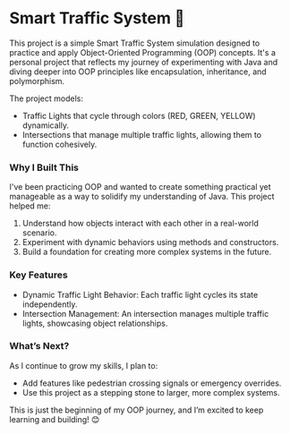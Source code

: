 # Smart Traffic System 🚦

This project is a simple Smart Traffic System simulation designed to practice and apply Object-Oriented Programming (OOP) concepts. It's a personal project that reflects my journey of experimenting with Java and diving deeper into OOP principles like encapsulation, inheritance, and polymorphism.

The project models:
- Traffic Lights that cycle through colors (RED, GREEN, YELLOW) dynamically.
- Intersections that manage multiple traffic lights, allowing them to function cohesively.

### Why I Built This
I've been practicing OOP and wanted to create something practical yet manageable as a way to solidify my understanding of Java. This project helped me:
1. Understand how objects interact with each other in a real-world scenario.
2. Experiment with dynamic behaviors using methods and constructors.
3. Build a foundation for creating more complex systems in the future.

### Key Features
- Dynamic Traffic Light Behavior: Each traffic light cycles its state independently.
- Intersection Management: An intersection manages multiple traffic lights, showcasing object relationships.

### What’s Next?
As I continue to grow my skills, I plan to:
- Add features like pedestrian crossing signals or emergency overrides.
- Use this project as a stepping stone to larger, more complex systems.

This is just the beginning of my OOP journey, and I’m excited to keep learning and building! 😊
